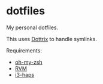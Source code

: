 # dotfiles


My personal dotfiles.  

This uses [Dottrix](https://gitlab.com/dennis.hamester/dotrix) to handle symlinks.

Requirements:
 * [oh-my-zsh](https://github.com/robbyrussell/oh-my-zsh)
 * [RVM](https://rvm.io/)
 * [i3-haps](https://github.com/Airblader/i3)
